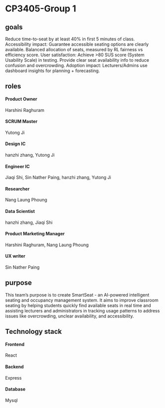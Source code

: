 # CP3405-Group 1

## goals
Reduce time-to-seat by at least 40% in first 5 minutes of class. Accessibility impact: Guarantee accessible seating options are clearly available. Balanced allocation of seats, measured by RL fairness vs efficiency score. User satisfaction: Achieve >80 SUS score (System Usability Scale) in testing. Provide clear seat availability info to reduce confusion and overcrowding. Adoption impact: Lecturers/Admins use dashboard insights for planning + forecasting.

## roles
#### Product Owner
Harshini Raghuram
#### SCRUM Master
Yutong Ji
#### Design IC
hanzhi zhang, Yutong Ji
#### Engineer IC
Jiaqi Shi, Sin Nather Paing, hanzhi zhang, Yutong Ji
#### Researcher
Nang Laung Phoung
#### Data Scientist
hanzhi zhang, Jiaqi Shi
#### Product Marketing Manager
Harshini Raghuram, Nang Laung Phoung
#### UX writer
Sin Nather Paing

## purpose
This team’s purpose is to create SmartSeat - an AI-powered intelligent seating and occupancy management system. It aims to  improve classroom seating by helping students quickly find available seats in real time and assisting lecturers and administrators in tracking usage patterns to address issues like overcrowding, unclear availability, and accessibility.

## Technology stack
#### Frontend
React

#### Backend
Express

#### Database
Mysql

